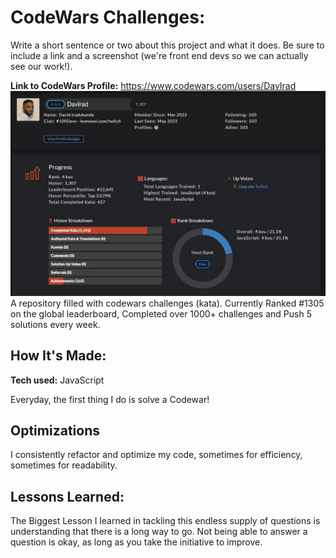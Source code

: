 # CodeWars Challenges:
Write a short sentence or two about this project and what it does. Be sure to include a link and a screenshot (we're front end devs so we can actually see our work!).

**Link to CodeWars Profile:** https://www.codewars.com/users/DavIrad
<a>
<img src="cw_rank.JPG"><img>
<a>
A repository filled with codewars challenges (kata). Currently Ranked #1305 on the global leaderboard, Completed over 1000+ challenges and Push 5 solutions every week.

## How It's Made:

**Tech used:** JavaScript

Everyday, the first thing I do is solve a Codewar!

## Optimizations

I consistently refactor and optimize my code, sometimes for efficiency, sometimes for readability.

## Lessons Learned:

The Biggest Lesson I learned in tackling this endless supply of questions is understanding that there is a long way to go. Not being able to answer a question is okay, as long as you take the initiative to improve.